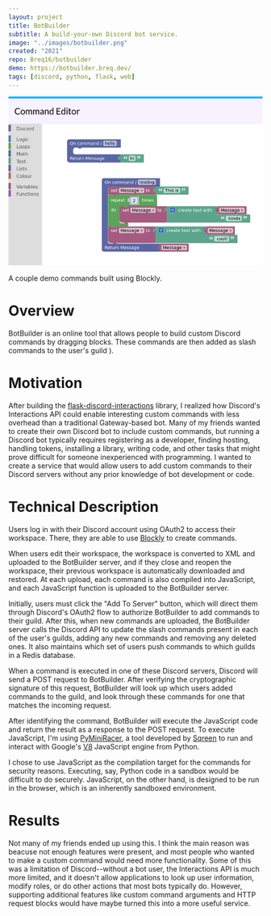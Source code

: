 ```yaml
---
layout: project
title: BotBuilder
subtitle: A build-your-own Discord bot service.
image: "../images/botbuilder.png"
created: "2021"
repo: Breq16/botbuilder
demo: https://botbuilder.breq.dev/
tags: [discord, python, flask, web]
---
```


![](../images/botbuilder.png)

<Caption>A couple demo commands built using Blockly.</Caption>

# Overview

BotBuilder is an online tool that allows people to build custom Discord commands by dragging blocks. These commands are then added as slash commands to the user's guild ).

# Motivation

After building the [flask-discord-interactions](/projects/flask-discord-interactions) library, I realized how Discord's Interactions API could enable interesting custom commands with less overhead than a traditional Gateway-based bot. Many of my friends wanted to create their own Discord bot to include custom commands, but running a Discord bot typically requires registering as a developer, finding hosting, handling tokens, installing a library, writing code, and other tasks that might prove difficult for someone inexperienced with programming. I wanted to create a service that would allow users to add custom commands to their Discord servers without any prior knowledge of bot development or code.

# Technical Description

Users log in with their Discord account using OAuth2 to access their workspace. There, they are able to use [Blockly](https://developers.google.com/blockly) to create commands.

When users edit their workspace, the workspace is converted to XML and uploaded to the BotBuilder server, and if they close and reopen the workspace, their previous workspace is automatically downloaded and restored. At each upload, each command is also compiled into JavaScript, and each JavaScript function is uploaded to the BotBuilder server.

Initially, users must click the "Add To Server" button, which will direct them through Discord's OAuth2 flow to authorize BotBuilder to add commands to their guild. After this, when new commands are uploaded, the BotBuilder server calls the Discord API to update the slash commands present in each of the user's guilds, adding any new commands and removing any deleted ones. It also maintains which set of users push commands to which guilds in a Redis database.

When a command is executed in one of these Discord servers, Discord will send a POST request to BotBuilder. After verifying the cryptographic signature of this request, BotBuilder will look up which users added commands to the guild, and look through these commands for one that matches the incoming request.

After identifying the command, BotBuilder will execute the JavaScript code and return the result as a response to the POST request. To execute JavaScript, I'm using [PyMiniRacer](https://github.com/sqreen/PyMiniRacer/), a tool developed by [Sqreen](https://www.sqreen.com/) to run and interact with Google's [V8](https://v8.dev/) JavaScript engine from Python.

I chose to use JavaScript as the compilation target for the commands for security reasons. Executing, say, Python code in a sandbox would be difficult to do securely. JavaScript, on the other hand, is designed to be run in the browser, which is an inherently sandboxed environment.

# Results

Not many of my friends ended up using this. I think the main reason was beacuse not enough features were present, and most people who wanted to make a custom command would need more functionality. Some of this was a limitation of Discord--without a bot user, the Interactions API is much more limited, and it doesn't allow applications to look up user information, modify roles, or do other actions that most bots typically do. However, supporting additional features like custom command arguments and HTTP request blocks would have maybe turned this into a more useful service.
